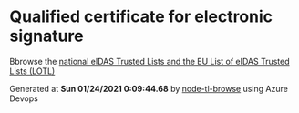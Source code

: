 # Qualified certificate for electronic signature 
 Bbrowse the [national eIDAS Trusted Lists and the EU List of eIDAS Trusted Lists (LOTL)](https://webgate.ec.europa.eu/tl-browser/#/) 
 
 
Generated at **Sun 01/24/2021  0:09:44.68** by [node-tl-browse](https://github.com/ymedlop/node-tl-browser) using Azure Devops 
